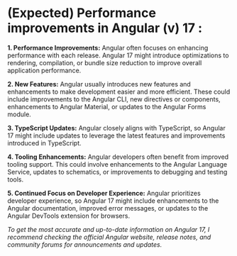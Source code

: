 # (Expected) Performance improvements in Angular (v) 17 : 


<b>1. Performance Improvements:</b> Angular often focuses on enhancing performance with each release. Angular 17 might introduce optimizations to rendering, compilation, or bundle size reduction to improve overall application performance.

<b>2. New Features:</b> Angular usually introduces new features and enhancements to make development easier and more efficient. These could include improvements to the Angular CLI, new directives or components, enhancements to Angular Material, or updates to the Angular Forms module.

<b>3. TypeScript Updates:</b> Angular closely aligns with TypeScript, so Angular 17 might include updates to leverage the latest features and improvements introduced in TypeScript.

<b>4. Tooling Enhancements:</b> Angular developers often benefit from improved tooling support. This could involve enhancements to the Angular Language Service, updates to schematics, or improvements to debugging and testing tools.

<b>5. Continued Focus on Developer Experience:</b> Angular prioritizes developer experience, so Angular 17 might include enhancements to the Angular documentation, improved error messages, or updates to the Angular DevTools extension for browsers.

<i>To get the most accurate and up-to-date information on Angular 17, I recommend checking the official Angular website, release notes, and community forums for announcements and updates.</i>
